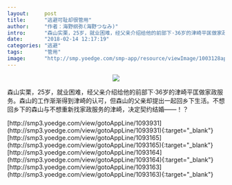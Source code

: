 ```yaml
---
layout:     post
title:      "逃避可耻却很管用"
author:     "作者：海野纲弥(海野つなみ)"
intro:      "森山实栗，25岁，就业困难，经父亲介绍给他的前部下·36岁的津崎平匡做家政服务。森山的工作渐渐得到津崎的认可，但森山的父亲却提出一起回乡下生活。不想回乡下的森山与不想重新找家政服务的津崎，决定契约结婚——！？"
date:       "2018-02-14 12:17:19"
categories: "逃避"
tags:       "管用"
image:      "http://smp.yoedge.com/smp-app/resource/viewImage/1003128appline.png"
---
```

<div style="text-align: center">
<p><img src="http://smp.yoedge.com/smp-app/resource/viewImage/1003128appline.png"/></p>
</div>
<p class="post-meta">
<span>森山实栗，25岁，就业困难，经父亲介绍给他的前部下·36岁的津崎平匡做家政服务。森山的工作渐渐得到津崎的认可，但森山的父亲却提出一起回乡下生活。不想回乡下的森山与不想重新找家政服务的津崎，决定契约结婚——！？</span>
</p>
[http://smp3.yoedge.com/view/gotoAppLine/1093931](http://smp3.yoedge.com/view/gotoAppLine/1093931){:target="_blank"}
[http://smp3.yoedge.com/view/gotoAppLine/1093165](http://smp3.yoedge.com/view/gotoAppLine/1093165){:target="_blank"}
[http://smp3.yoedge.com/view/gotoAppLine/1093164](http://smp3.yoedge.com/view/gotoAppLine/1093164){:target="_blank"}
[http://smp3.yoedge.com/view/gotoAppLine/1093163](http://smp3.yoedge.com/view/gotoAppLine/1093163){:target="_blank"}


